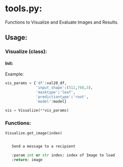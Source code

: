 # tools.py:

Functions to Visualize and Evaluate Images and Results.

## Usage:

### Visualize (class):

#### Init:
Example:
```python
vis_params = {'df':val20_df,
              'input_shape':(512,768,3),
              'masktype':'leaf',
              'predictiontype':'root',
              'model':model}

vis = Visualize(**vis_params)
```

### Functions:

```python
Visualize.get_image(index)


   Send a message to a recipient

   :param int or str index: index of Image to load
   :return: image
```
